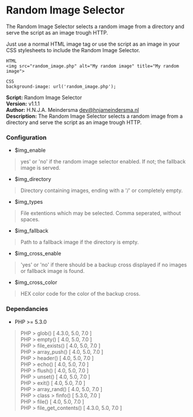 # Random Image Selector
The Random Image Selector selects a random image from a directory and serve the script as an image trough HTTP.

Just use a normal HTML image tag or use the script as an image in your CSS stylesheets to include the Random Image Selector.
```
HTML
<img src="random_image.php" alt="My random image" title="My random image">

CSS
background-image: url('random_image.php');
```

**Script:** Random Image Selector<br />
**Version:** v1.1.1<br />
**Author:** H.N.J.A. Meindersma <dev@hnjameindersma.nl><br />
**Description:** The Random Image Selector selects a random image from a directory and serve the script as an image trough HTTP.<br />

### Configuration
- $img_enable
> yes' or 'no' if the random image selector enabled. If not; the fallback image is served.
- $img_directory
> Directory containing images, ending with a '/' or completely empty.
- $img_types
> File extentions which may be selected. Comma seperated, without spaces.
- $img_fallback
> Path to a fallback image if the directory is empty.
- $img_cross_enable
> 'yes' or 'no' if there should be a backup cross displayed if no images or fallback image is found.
- $img_cross_color
> HEX color code for the color of the backup cross.

### Dependancies
- PHP >= 5.3.0
> PHP > glob() [ 4.3.0, 5.0, 7.0 ]<br />
> PHP > empty() [ 4.0, 5.0, 7.0 ]<br />
> PHP > file_exists() [ 4.0, 5.0, 7.0 ]<br />
> PHP > array_push() [ 4.0, 5.0, 7.0 ]<br />
> PHP > header() [ 4.0, 5.0, 7.0 ]<br />
> PHP > echo() [ 4.0, 5.0, 7.0 ]<br />
> PHP > flush() [ 4.0, 5.0, 7.0 ]<br />
> PHP > unset() [ 4.0, 5.0, 7.0 ]<br />
> PHP > exit() [ 4.0, 5.0, 7.0 ]<br />
> PHP > array_rand() [ 4.0, 5.0, 7.0 ]<br />
> PHP > class > finfo() [ 5.3.0, 7.0 ]<br />
> PHP > file() [ 4.0, 5.0, 7.0 ]<br />
> PHP > file_get_contents() [ 4.3.0, 5.0, 7.0 ]<br />
